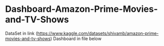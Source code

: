 # Dashboard-Amazon-Prime-Movies-and-TV-Shows
DataSet in link
(https://www.kaggle.com/datasets/shivamb/amazon-prime-movies-and-tv-shows)
Dashboard in file below
